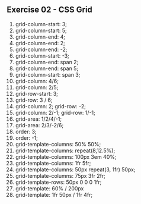 ## Exercise 02 - CSS Grid

1. grid-column-start: 3;
2. grid-column-start: 5;
3. grid-column-end: 4;
4. grid-column-end: 2;
5. grid-column-end: -2;
6. grid-column-start: -3;
7. grid-column-end: span 2;
8. grid-column-end: span 5;
9. grid-column-start: span 3;
10. grid-column: 4/6;
11. grid-column: 2/5;
12. grid-row-start: 3;
13. grid-row: 3 / 6;
14. grid-column: 2;
    grid-row: -2;
15. grid-column: 2/-1;
    grid-row: 1/-1;
16. grid-area: 1/2/4/-1;
17. grid-area: 2/3/-2/6;
18. order: 3;
19. order: -1;
20. grid-template-columns: 50% 50%;
21. grid-template-columns: repeat(8,12.5%);
22. grid-template-columns: 100px 3em 40%;
23. grid-template-columns: 1fr 5fr;
24. grid-template-columns: 50px repeat(3, 1fr) 50px;
25. grid-template-columns: 75px 3fr 2fr;
26. grid-template-rows: 50px 0 0 0 1fr;
27. grid-template: 60% / 200px
28. grid-template: 1fr 50px / 1fr 4fr;
